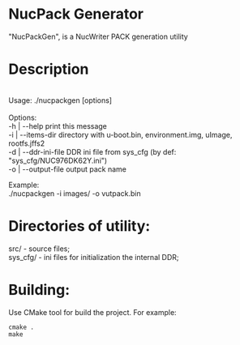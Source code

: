 NucPack Generator
==================

"NucPackGen", is a NucWriter PACK generation utility

Description
==================

<br>
Usage: ./nucpackgen [options]<br>
<br>
Options:<br>
-h | --help           print this message<br>
-i | --items-dir      directory with u-boot.bin, environment.img, uImage, rootfs.jffs2<br>
-d | --ddr-ini-file   DDR ini file from sys_cfg (by def: "sys_cfg/NUC976DK62Y.ini")<br>
-o | --output-file    output pack name<br>

Example:<br>
	./nucpackgen -i images/ -o vutpack.bin<br>

Directories of utility:
===================
src/                   - source files;<br>
sys_cfg/               - ini files for initialization the internal DDR;  <br> 


Building:
================================
Use CMake tool for build the project. For example:

	cmake .
	make 